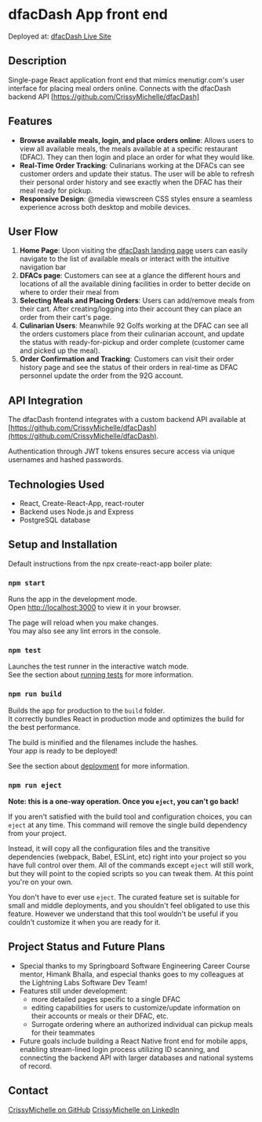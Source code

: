 # dfacDash App front end
Deployed at: [dfacDash Live Site](https://dfacdash-front.onrender.com)

## Description
Single-page React application front end that mimics menutigr.com's user interface for placing meal orders online. Connects with the dfacDash backend API [https://github.com/CrissyMichelle/dfacDash]

## Features
- **Browse available meals, login, and place orders online**: Allows users to view all available meals, the meals available at a specific restaurant (DFAC). They can then login and place an order for what they would like.
- **Real-Time Order Tracking**: Culinarians working at the DFACs can see customer orders and update their status. The user will be able to refresh their personal order history and see exactly when the DFAC has their meal ready for pickup.
- **Responsive Design**: @media viewscreen CSS styles ensure a seamless experience across both desktop and mobile devices.

## User Flow
1. **Home Page**: Upon visiting the [dfacDash landing page](https://dfacdash-front.onrender.com) users can easily navigate to the list of available meals or interact with the intuitive navigation bar
2. **DFACs page**: Customers can see at a glance the different hours and locations of all the available dining facilities in order to better decide on where to order their meal from
3. **Selecting Meals and Placing Orders**: Users can add/remove meals from their cart. After creating/logging into their account they can place an order from their cart's page.
4. **Culinarian Users**: Meanwhile 92 Golfs working at the DFAC can see all the orders customers place from their culinarian account, and update the status with ready-for-pickup and order complete (customer came and picked up the meal).
5. **Order Confirmation and Tracking**: Customers can visit their order history page and see the status of their orders in real-time as DFAC personnel update the order from the 92G account.

## API Integration
The dfacDash frontend integrates with a custom backend API available at [https://github.com/CrissyMichelle/dfacDash](https://github.com/CrissyMichelle/dfacDash).

Authentication through JWT tokens ensures secure access via unique usernames and hashed passwords.

## Technologies Used
- React, Create-React-App, react-router
- Backend uses Node.js and Express
- PostgreSQL database

## Setup and Installation
Default instructions from the npx create-react-app boiler plate:
### `npm start`

Runs the app in the development mode.\
Open [http://localhost:3000](http://localhost:3000) to view it in your browser.

The page will reload when you make changes.\
You may also see any lint errors in the console.

### `npm test`

Launches the test runner in the interactive watch mode.\
See the section about [running tests](https://facebook.github.io/create-react-app/docs/running-tests) for more information.

### `npm run build`

Builds the app for production to the `build` folder.\
It correctly bundles React in production mode and optimizes the build for the best performance.

The build is minified and the filenames include the hashes.\
Your app is ready to be deployed!

See the section about [deployment](https://facebook.github.io/create-react-app/docs/deployment) for more information.

### `npm run eject`

**Note: this is a one-way operation. Once you `eject`, you can't go back!**

If you aren't satisfied with the build tool and configuration choices, you can `eject` at any time. This command will remove the single build dependency from your project.

Instead, it will copy all the configuration files and the transitive dependencies (webpack, Babel, ESLint, etc) right into your project so you have full control over them. All of the commands except `eject` will still work, but they will point to the copied scripts so you can tweak them. At this point you're on your own.

You don't have to ever use `eject`. The curated feature set is suitable for small and middle deployments, and you shouldn't feel obligated to use this feature. However we understand that this tool wouldn't be useful if you couldn't customize it when you are ready for it.

## Project Status and Future Plans

- Special thanks to my Springboard Software Engineering Career Course mentor, Himank Bhalla, and especial thanks goes to my colleagues at the Lightning Labs Software Dev Team!
- Features still under development:
  - more detailed pages specific to a single DFAC
  - editing capabilities for users to customize/update information on their accounts or meals or their DFAC, etc.
  - Surrogate ordering where an authorized individual can pickup meals for their teammates
- Future goals include building a React Native front end for mobile apps, enabling stream-lined login process utilizing ID scanning, and connecting the backend API with larger databases and national systems of record.

## Contact
[CrissyMichelle on GitHub](https://github.com/CrissyMichelle)
[CrissyMichelle on LinkedIn](www.linkedin.com/in/crissy-michelle-cabrera)
